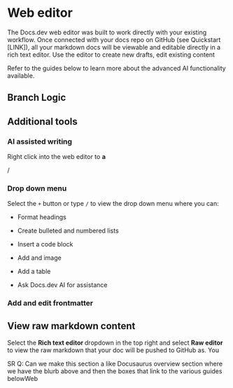 # Web editor

The Docs.dev web editor was built to work directly with your existing workflow. Once connected with your docs repo on GitHub (see Quickstart \[LINK]), all your markdown docs will be viewable and editable directly in a rich text editor. Use the editor to create new drafts, edit existing content

Refer to the guides below to learn more about the advanced AI functionality available.

## Branch Logic

## Additional tools

### AI assisted writing

Right click into the web editor to **a**

/

### Drop down menu

Select the `+` button or type `/` to view the drop down menu where you can:

* Format headings

* Create bulleted and numbered lists

* Insert a code block

* Add and image

* Add a table

* Ask Docs.dev AI for assistance

### Add and edit frontmatter

## View raw markdown content

Select the **Rich text editor&#x20;**&#x64;ropdown in the top right and select **Raw editor** to view the raw markdown that your doc will be pushed to GitHub as. You

SR Q: Can we make this section a like Docusaurus overview section where we have the blurb above and then the boxes that link to the various guides belowWeb
